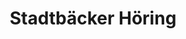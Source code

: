 ---
title: "Stadtbäcker Höring"
url: /dresden/stadtbaecker-hoering-gottfried-keller-strasse/
shop: Bäckerei
---